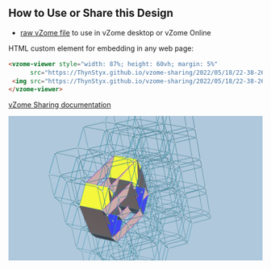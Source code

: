 
## How to Use or Share this Design

 - [raw vZome file](<https://raw.githubusercontent.com/ThynStyx/vzome-sharing/main/2022/05/18/22-38-26-Hypercubes-in-BlueSpirallohedra/Hypercubes-in-BlueSpirallohedra.vZome>) to use in vZome desktop or vZome Online
 
 HTML custom element for embedding in any web page:
 ```html
<vzome-viewer style="width: 87%; height: 60vh; margin: 5%"
       src="https://ThynStyx.github.io/vzome-sharing/2022/05/18/22-38-26-Hypercubes-in-BlueSpirallohedra/Hypercubes-in-BlueSpirallohedra.vZome" >
  <img src="https://ThynStyx.github.io/vzome-sharing/2022/05/18/22-38-26-Hypercubes-in-BlueSpirallohedra/Hypercubes-in-BlueSpirallohedra.png" />
</vzome-viewer>
 ```

[vZome Sharing documentation](https://vzome.github.io/vzome/sharing.html#how-it-works)

![Image](<Hypercubes-in-BlueSpirallohedra.png>)

